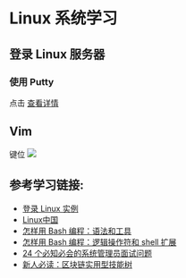 # Linux 系统学习

## 登录 Linux 服务器
### 使用 Putty
点击 [查看详情](./putty_login.md)

## Vim
键位
![](https://ytsimg.gitee.io/blog/yts_github_io/linux/keys.jpg)

## 参考学习链接:
* [登录 Linux 实例](https://cloud.tencent.com/document/product/213/5436)
* [Linux中国](https://linux.cn/)
* [怎样用 Bash 编程：语法和工具](https://linux.cn/article-11552-1.html)
* [怎样用 Bash 编程：逻辑操作符和 shell 扩展](https://linux.cn/article-11687-1.html)
* [24 个必知必会的系统管理员面试问题](https://linux.cn/article-11673-1.html)
* [新人必读：区块链实用型技能树](https://linux.cn/article-11690-1.html)

